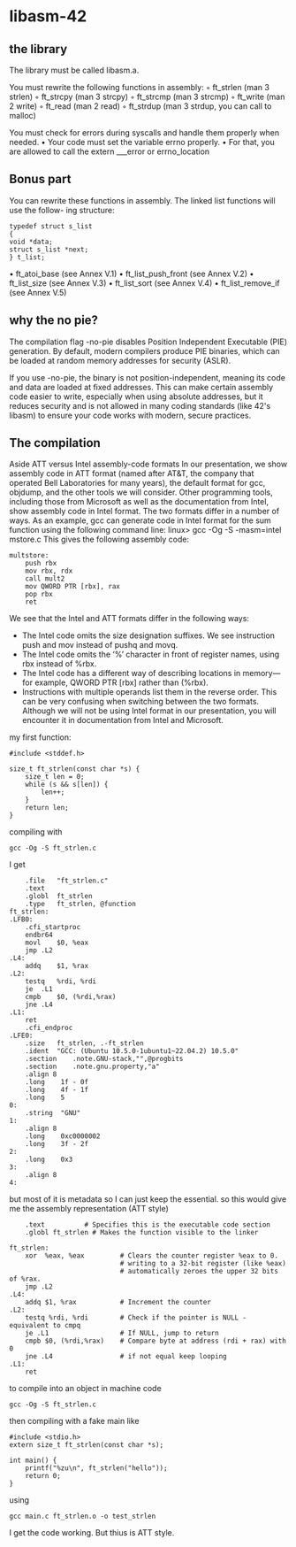 # libasm-42

## the library

The library must be called libasm.a.

You must rewrite the following functions in assembly:
◦ ft_strlen (man 3 strlen)
◦ ft_strcpy (man 3 strcpy)
◦ ft_strcmp (man 3 strcmp)
◦ ft_write (man 2 write)
◦ ft_read (man 2 read)
◦ ft_strdup (man 3 strdup, you can call to malloc)

You must check for errors during syscalls and handle them properly when needed.
• Your code must set the variable errno properly.
• For that, you are allowed to call the extern ___error or errno_location

## Bonus part
You can rewrite these functions in assembly. The linked list functions will use the follow-
ing structure:
```
typedef struct s_list
{
void *data;
struct s_list *next;
} t_list;
```

• ft_atoi_base (see Annex V.1)
• ft_list_push_front (see Annex V.2)
• ft_list_size (see Annex V.3)
• ft_list_sort (see Annex V.4)
• ft_list_remove_if (see Annex V.5)

## why the no pie?
The compilation flag -no-pie disables Position Independent Executable (PIE) generation. By default, modern compilers produce PIE binaries, which can be loaded at random memory addresses for security (ASLR).

If you use -no-pie, the binary is not position-independent, meaning its code and data are loaded at fixed addresses. This can make certain assembly code easier to write, especially when using absolute addresses, but it reduces security and is not allowed in many coding standards (like 42's libasm) to ensure your code works with modern, secure practices.

## The compilation
Aside
ATT versus Intel assembly-code formats
In our presentation, we show assembly code in ATT format (named after AT&T, the company that
operated Bell Laboratories for many years), the default format for gcc, objdump, and the other tools we
will consider. Other programming tools, including those from Microsoft as well as the documentation
from Intel, show assembly code in Intel format. The two formats differ in a number of ways. As an
example, gcc can generate code in Intel format for the sum function using the following command line:
linux> gcc -Og -S -masm=intel mstore.c
This gives the following assembly code:
```
multstore:
    push rbx
    mov rbx, rdx
    call mult2
    mov QWORD PTR [rbx], rax
    pop rbx
    ret
```
We see that the Intel and ATT formats differ in the following ways:
- The Intel code omits the size designation suffixes. We see instruction push and mov instead of pushq and movq.
- The Intel code omits the ‘%’ character in front of register names, using rbx instead of %rbx.
- The Intel code has a different way of describing locations in memory—for example, QWORD PTR [rbx] rather than (%rbx).
- Instructions with multiple operands list them in the reverse order. This can be very confusing when switching between the two formats.
Although we will not be using Intel format in our presentation, you will encounter it in documentation from Intel and Microsoft.

my first function:
```
#include <stddef.h>

size_t ft_strlen(const char *s) {
    size_t len = 0;
    while (s && s[len]) {
        len++;
    }
    return len;
}
```

compiling with 
```
gcc -Og -S ft_strlen.c
```

I get 
```
	.file	"ft_strlen.c"
	.text
	.globl	ft_strlen
	.type	ft_strlen, @function
ft_strlen:
.LFB0:
	.cfi_startproc
	endbr64
	movl	$0, %eax
	jmp	.L2
.L4:
	addq	$1, %rax
.L2:
	testq	%rdi, %rdi
	je	.L1
	cmpb	$0, (%rdi,%rax)
	jne	.L4
.L1:
	ret
	.cfi_endproc
.LFE0:
	.size	ft_strlen, .-ft_strlen
	.ident	"GCC: (Ubuntu 10.5.0-1ubuntu1~22.04.2) 10.5.0"
	.section	.note.GNU-stack,"",@progbits
	.section	.note.gnu.property,"a"
	.align 8
	.long	 1f - 0f
	.long	 4f - 1f
	.long	 5
0:
	.string	 "GNU"
1:
	.align 8
	.long	 0xc0000002
	.long	 3f - 2f
2:
	.long	 0x3
3:
	.align 8
4:
```
but most of it is metadata so I can just keep the essential.
so this would give me the assembly representation (ATT style)

```
    .text          # Specifies this is the executable code section
    .globl ft_strlen # Makes the function visible to the linker

ft_strlen:
    xor  %eax, %eax         # Clears the counter register %eax to 0. 
                            # writing to a 32-bit register (like %eax) 
                            # automatically zeroes the upper 32 bits of %rax.
	jmp .L2
.L4:
	addq $1, %rax           # Increment the counter
.L2:
	testq %rdi, %rdi        # Check if the pointer is NULL - equivalent to cmpq
	je .L1                  # If NULL, jump to return  
	cmpb $0, (%rdi,%rax)    # Compare byte at address (rdi + rax) with 0
	jne .L4                 # if not equal keep looping
.L1:
	ret
```
to compile into an object in machine code
```
gcc -Og -S ft_strlen.c 
```

then compiling with a fake main like 
```
#include <stdio.h>
extern size_t ft_strlen(const char *s);

int main() {
    printf("%zu\n", ft_strlen("hello"));
    return 0;
}
```

using
```
gcc main.c ft_strlen.o -o test_strlen
```

I get the code working. But thius is ATT style.